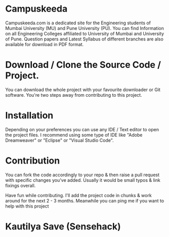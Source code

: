 # Campuskeeda

  Campuskeeda.com is a dedicated site for the Engineering students of Mumbai University (MU) and Pune University (PU).
  You can find Information on all Engineering Colleges affiliated to University of Mumbai and University of Pune. Question papers and       Latest Syllabus of different branches are also available for download in PDF format.

# Download / Clone the  Source Code / Project.
  You can download the whole project with your favourite downloader or Git software.
  You're two steps away from contributing to this project.


# Installation
  Depending on your preferences you can use any IDE / Text editor to open the project files.
  I recommend using some type of IDE like "Adobe Dreamweaver" or "Eclipse" or "Visual Studio Code".
  
 
 # Contribution 
  You can fork the code accordingly to your repo & then raise a pull request with specific changes you've added.
  Usually it would be small typos & link fixings overall.
  
  
   Have fun while contributing.
   I'll add the project code in chunks & work around for the next 2 - 3 months. Meanwhile you can ping me if you want to help with this project
   
   # Kautilya Save (Sensehack)
